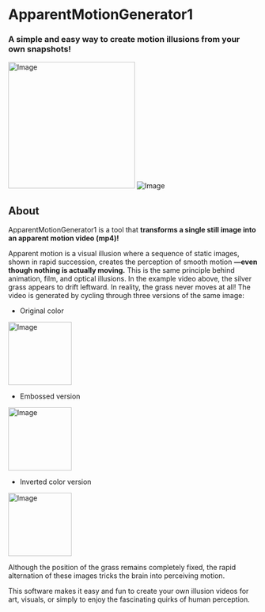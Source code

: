 # ApparentMotionGenerator1

### A simple and easy way to create motion illusions from your own snapshots!

<img width="256" height="256" alt="Image" src="https://github.com/user-attachments/assets/3197cf82-6a00-410b-a8d9-49967c4b5632" /> ![Image](https://github.com/user-attachments/assets/30db9445-560d-4195-a4d0-24cf99b9c89c)

## About

ApparentMotionGenerator1 is a tool that **transforms a single still image into an apparent motion video (mp4)!**

Apparent motion is a visual illusion where a sequence of static images, shown in rapid succession, creates the perception of smooth motion **—even though nothing is actually moving.** This is the same principle behind animation, film, and optical illusions.
In the example video above, the silver grass appears to drift leftward. In reality, the grass never moves at all! The video is generated by cycling through three versions of the same image:

* Original color
<img width="128" height="128" alt="Image" src="https://github.com/user-attachments/assets/38acb9af-7f6a-4e5c-9381-18f6f5a3c581" />


* Embossed version

<img width="128" height="128" alt="Image" src="https://github.com/user-attachments/assets/9e70ddbf-427e-45fc-bdf9-e3eec861d92d" />
  
* Inverted color version

<img width="128" height="128" alt="Image" src="https://github.com/user-attachments/assets/70c2fbe3-329f-4f86-b65b-a1c6b0ea96a9" />
  
Although the position of the grass remains completely fixed, the rapid alternation of these images tricks the brain into perceiving motion.

This software makes it easy and fun to create your own illusion videos for art, visuals, or simply to enjoy the fascinating quirks of human perception.

